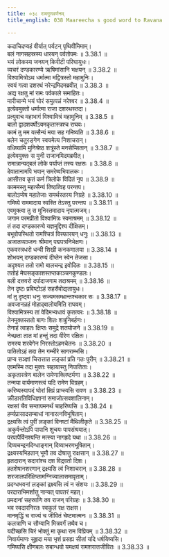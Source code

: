 ```yaml
---
title: ०३८ रामगुणवर्णनम्
title_english: 038 Maareecha s good word to Ravana

---
```



कदाचिदप्यहं वीर्यात् पर्यटन् पृथिवीमिमाम्।  
बलं नागसहस्रस्य धारयन् पर्वतोपमः ॥ 3.38.1 ॥   
भयं लोकस्य जनयन् किरीटी परिघायुधः।  
व्यचरं दण्डकारण्ये ऋषिमांसानि भक्षयन् ॥ 3.38.2 ॥   
विश्वामित्रोऽथ धर्मात्मा मद्वित्रस्तो महामुनिः।  
स्वयं गत्वा दशरथं नरेन्द्रमिदमब्रवीत् ॥ 3.38.3 ॥   
अद्य रक्षतु मां रामः पर्वकाले समाहितः।  
मारीचान्मे भयं घोरं समुत्पन्नं नरेश्वर ॥ 3.38.4 ॥   
इत्येवमुक्तो धर्मात्मा राजा दशरथस्तदा।  
प्रत्युवाच महाभागं विश्वामित्रं महामुनिम् ॥ 3.38.5 ॥   
बालो द्वादशवर्षोऽयमकृतास्त्रश्च राघवः।  
कामं तु मम यत्सैन्यं मया सह गमिष्यति ॥ 3.38.6 ॥   
बलेन चतुरङ्गेण स्वयमेत्य निशाचरान्।  
वधिष्यामि मुनिश्रेष्ठ शत्रूंस्ते मनसेप्सितान् ॥ 3.38.7 ॥   
इत्येवमुक्तः स मुनी राजानमिदमब्रवीत्।  
रामान्नान्यद्बलं लोके पर्याप्तं तस्य रक्षसः ॥ 3.38.8 ॥   
देवातानामपि भवान् समरेष्वभिपालकः।  
आसीत्तव कृतं कर्म त्रिलोके विदितं नृप ॥ 3.38.9 ॥   
काममस्तु महत्सैन्यं तिष्ठत्विह परन्तप।  
बालोऽप्येष महातेजाः समर्थस्तस्य निग्रहे ॥ 3.38.10 ॥   
गमिष्ये राममादाय स्वस्ति तेऽस्तु परन्तप ॥ 3.38.11 ॥   
एवमुक्त्वा तु स मुनिस्तमादाय नृपात्मजम्।  
जगाम परमप्रीतो विश्वामित्रः स्वमाश्रमम् ॥ 3.38.12 ॥   
तं तदा दण्डकारण्ये यज्ञमुद्दिश्य दीक्षितम्।  
बभूवोपस्थितो रामश्चित्रं विस्फारयन् धनुः ॥ 3.38.13 ॥   
अजातव्यञ्जनः श्रीमान् पद्मपत्रनिभेक्षणः।  
एकवस्त्रधरो धन्वी शिखी कनकमालया ॥ 3.38.14 ॥   
शोभयन् दण्डकारण्यं दीप्तेन स्वेन तेजसा।  
अदृश्यत ततो रामो बालचन्द्र इवोदितः ॥ 3.38.15 ॥   
ततोहं मेघसङ्काशस्तप्तकाञ्चनकुण्डलः।  
बली दत्तवरो दर्पादाजगाम तदाश्रमम् ॥ 3.38.16 ॥   
तेन दृष्टः प्रविष्टोऽहं सहसैवोद्यतायुधः।  
मां तु दृष्ट्वा धनुः सज्यमसम्भ्रान्तश्चकार सः ॥ 3.38.17 ॥   
अवजानन्नहं मोहाद्बालोयमिति राघवम्।  
विश्वामित्रस्य तां वेदिमभ्यधावं कृतत्वरः ॥ 3.38.18 ॥   
तेनमुक्तस्ततो बाणः शितः शत्रुनिबर्हणः।  
तेनाहं त्वाहतः क्षिप्तः समुद्रे शतयोजने ॥ 3.38.19 ॥   
नेच्छता तात मां हन्तुं तदा वीरेण रक्षितः।  
रामस्य शरवेगेन निरस्तोऽहमचेतनः ॥ 3.38.20 ॥   
पातितोऽहं तदा तेन गम्भीरे सागराम्भसि।  
प्राप्य सञ्ज्ञां चिरात्तात लङ्कां प्रति गतः पुरीम् ॥ 3.38.21 ॥   
एवमस्मि तदा मुक्तः सहायास्तु निपातिताः।  
अकृतास्त्रेण बालेन रामेणाक्लिष्टर्मणा ॥ 3.38.22 ॥   
तन्मया वार्यमाणस्त्वं यदि रामेण विग्रहम्।  
करिष्यस्यापदं घोरां क्षिप्रं प्राप्स्यसि रावण ॥ 3.38.23 ॥   
क्रीडारतिविधिज्ञानां समाजोत्सवशालिनाम्।  
रक्षसां चैव सन्तापमनर्थं चाहरिष्यसि ॥ 3.38.24 ॥   
हर्म्यप्रासादसम्बाधां नानारत्नविभूषिताम्।  
द्रक्ष्यसि त्वं पुरीं लङ्कां विनष्टां मैथिलीकृते ॥ 3.38.25 ॥   
अकुर्वन्तोऽपि पापानि शुचयः पापसंश्रयात्।  
परपापैर्विनश्यन्ति मत्स्या नागह्रदे यथा ॥ 3.38.26 ॥   
दिव्यचन्द्रनदिग्धाङ्गान् दिव्याभरणभूषितान्।  
द्रक्ष्यस्यभिहतान् भूमौ तव दोषात्तु राक्षसान् ॥ 3.38.27 ॥   
हृतदारान् सदारांश्च दश विद्रवतो दिशः।  
हतशेषानशरणान् द्रक्ष्यसि त्वं निशाचरान् ॥ 3.38.28 ॥   
शरजालपरिक्षिप्तामग्निज्वालासमावृताम्।  
प्रदग्धभवनां लङ्कां द्रक्ष्यसि त्वं न संशयः ॥ 3.38.29 ॥   
परदाराभिमर्शात्तु नान्यत् पापतरं महत्।  
प्रमदानां सहस्राणि तव राजन् परिग्रहः ॥ 3.38.30 ॥   
भव स्वदारनिरतः स्वकुलं रक्ष राक्षस।  
मानमृद्धिं च राज्यं च जीवितं चेष्टमात्मनः ॥ 3.38.31 ॥   
कलत्राणि च सौम्यानि मित्रवर्गं तथैव च।  
यदीच्छसि चिरं भोक्तुं मा कृथा राम विप्रियम् ॥ 3.38.32 ॥   
निवार्यमाणः सुहृदा मया भृशं प्रसह्य सीतां यदि धर्षयिष्यसि।  
गमिष्यसि क्षीणबलः सबान्धवो यमक्षयं रामशरात्तजीवितः ॥ 3.38.33 ॥   